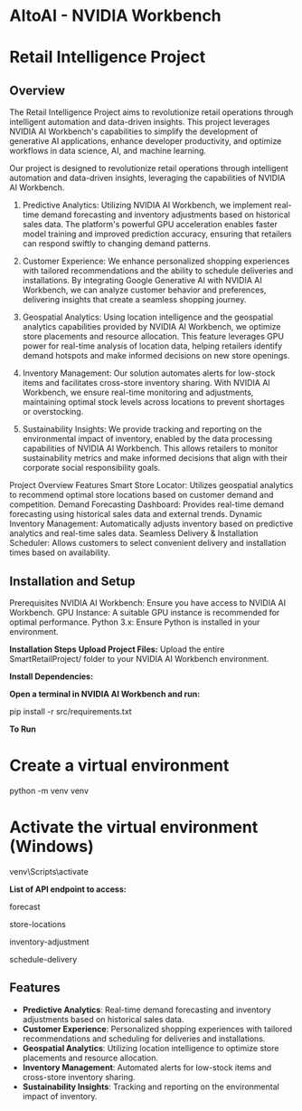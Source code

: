 # AltoAI - NVIDIA Workbench


# Retail Intelligence Project

## Overview
The Retail Intelligence Project aims to revolutionize retail operations through intelligent automation and data-driven insights. This project leverages NVIDIA AI Workbench's capabilities to simplify the development of generative AI applications, enhance developer productivity, and optimize workflows in data science, AI, and machine learning.


Our project is designed to revolutionize retail operations through intelligent automation and data-driven insights, leveraging the capabilities of NVIDIA AI Workbench.

1. Predictive Analytics:
Utilizing NVIDIA AI Workbench, we implement real-time demand forecasting and inventory adjustments based on historical sales data. The platform's powerful GPU acceleration enables faster model training and improved prediction accuracy, ensuring that retailers can respond swiftly to changing demand patterns.

2. Customer Experience:
We enhance personalized shopping experiences with tailored recommendations and the ability to schedule deliveries and installations. By integrating Google Generative AI with NVIDIA AI Workbench, we can analyze customer behavior and preferences, delivering insights that create a seamless shopping journey.

3. Geospatial Analytics:
Using location intelligence and the geospatial analytics capabilities provided by NVIDIA AI Workbench, we optimize store placements and resource allocation. This feature leverages GPU power for real-time analysis of location data, helping retailers identify demand hotspots and make informed decisions on new store openings.

4. Inventory Management:
Our solution automates alerts for low-stock items and facilitates cross-store inventory sharing. With NVIDIA AI Workbench, we ensure real-time monitoring and adjustments, maintaining optimal stock levels across locations to prevent shortages or overstocking.

5. Sustainability Insights:
We provide tracking and reporting on the environmental impact of inventory, enabled by the data processing capabilities of NVIDIA AI Workbench. This allows retailers to monitor sustainability metrics and make informed decisions that align with their corporate social responsibility goals.


Project Overview
Features
Smart Store Locator: Utilizes geospatial analytics to recommend optimal store locations based on customer demand and competition.
Demand Forecasting Dashboard: Provides real-time demand forecasting using historical sales data and external trends.
Dynamic Inventory Management: Automatically adjusts inventory based on predictive analytics and real-time sales data.
Seamless Delivery & Installation Scheduler: Allows customers to select convenient delivery and installation times based on availability.

## Installation and Setup

Prerequisites
NVIDIA AI Workbench: Ensure you have access to NVIDIA AI Workbench.
GPU Instance: A suitable GPU instance is recommended for optimal performance.
Python 3.x: Ensure Python is installed in your environment.

**Installation Steps**
**Upload Project Files:**
Upload the entire SmartRetailProject/ folder to your NVIDIA AI Workbench environment.

**Install Dependencies:**

**Open a terminal in NVIDIA AI Workbench and run:**
   
pip install -r src/requirements.txt

**To Run** 
# Create a virtual environment
python -m venv venv

# Activate the virtual environment (Windows)
venv\Scripts\activate

**List of API endpoint to access:**

forecast

store-locations

inventory-adjustment

schedule-delivery

## Features
- **Predictive Analytics**: Real-time demand forecasting and inventory adjustments based on historical sales data.
- **Customer Experience**: Personalized shopping experiences with tailored recommendations and scheduling for deliveries and installations.
- **Geospatial Analytics**: Utilizing location intelligence to optimize store placements and resource allocation.
- **Inventory Management**: Automated alerts for low-stock items and cross-store inventory sharing.
- **Sustainability Insights**: Tracking and reporting on the environmental impact of inventory.

